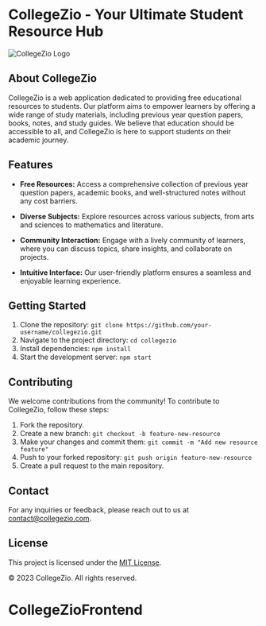 # CollegeZio - Your Ultimate Student Resource Hub

![CollegeZio Logo]([./client/src/collegezio.jpeg](https://github.com/itsMayankPal/CollegeZioFrontend/blob/main/src/collegezio.jpeg?raw=true))

## About CollegeZio

CollegeZio is a web application dedicated to providing free educational resources to students. Our platform aims to empower learners by offering a wide range of study materials, including previous year question papers, books, notes, and study guides. We believe that education should be accessible to all, and CollegeZio is here to support students on their academic journey.

## Features

- **Free Resources:** Access a comprehensive collection of previous year question papers, academic books, and well-structured notes without any cost barriers.

- **Diverse Subjects:** Explore resources across various subjects, from arts and sciences to mathematics and literature.

- **Community Interaction:** Engage with a lively community of learners, where you can discuss topics, share insights, and collaborate on projects.

- **Intuitive Interface:** Our user-friendly platform ensures a seamless and enjoyable learning experience.

## Getting Started

1. Clone the repository: `git clone https://github.com/your-username/collegezio.git`
2. Navigate to the project directory: `cd collegezio`
3. Install dependencies: `npm install`
4. Start the development server: `npm start`

## Contributing

We welcome contributions from the community! To contribute to CollegeZio, follow these steps:

1. Fork the repository.
2. Create a new branch: `git checkout -b feature-new-resource`
3. Make your changes and commit them: `git commit -m "Add new resource feature"`
4. Push to your forked repository: `git push origin feature-new-resource`
5. Create a pull request to the main repository.

## Contact

For any inquiries or feedback, please reach out to us at [contact@collegezio.com](mailto:contact@collegezio.com).

## License

This project is licensed under the [MIT License](LICENSE).

© 2023 CollegeZio. All rights reserved.
# CollegeZioFrontend
